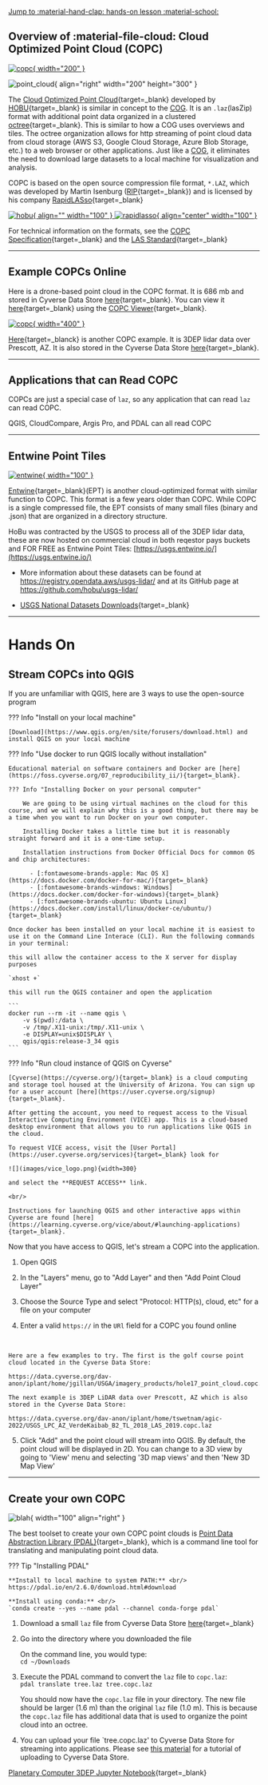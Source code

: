 [Jump to :material-hand-clap: hands-on lesson :material-school: ](#hands-on)


## Overview of :material-file-cloud: Cloud Optimized Point Cloud (COPC)

<a href="https://copc.io" style="float:center" target="blank" rel="copc">![copc](https://copc.io/COPC_IO-Logo-2color.png){ width="200" } </a> 


![point_cloud](images/lidar_tree.png){ align="right" width="200" height="300" }


The [Cloud Optimized Point Cloud](https://copc.io/){target=_blank} developed by [HOBU](https://hobu.co/){target=_blank} is similar in concept to the [COG](cog.md). It is an `.laz`(lasZip) format with additional point data organized in a clustered [octree](https://en.wikipedia.org/wiki/Octree){target=_blank}. This is similar to how a COG uses overviews and tiles. The octree organization allows for http streaming of point cloud data from cloud storage (AWS S3, Google Cloud Storage, Azure Blob Storage, etc.) to a web browser or other applications. Just like a [COG](cog.md), it eliminates the need to download large datasets to a local machine for visualization and analysis. 


COPC is based on the open source compression file format, `*.LAZ`, which was developed by Martin Isenburg ([RIP](https://lidarmag.com/2021/10/30/in-memoriam-martin-isenburg-1972-2021/){target=_blank}) and is licensed by his company [RapidLASso](https://rapidlasso.de/){target=_blank} 

<a href="https://hobu.co/" target="blank" rel="hobu">![hobu](images/hobu.png){ align="" width="100" } </a>
<a href="https://rapidlasso.de/" target="blank" rel="rapidlasso">![rapidlasso](https://rapidlasso.de/wp-content/uploads/rapidlasso_square_256x2561.png){ align="center" width="100" } </a>



For technical information on the formats, see the [COPC Specification](https://copc.io/copc-specification-1.0.pdf){target=_blank} and the [LAS Standard](https://www.asprs.org/a/society/committees/standards/LAS_1_4_r13.pdf){target=_blank}

___




## Example COPCs Online

Here is a drone-based point cloud in the COPC format. It is 686 mb and stored in Cyverse Data Store [here](https://data.cyverse.org/dav-anon/iplant/home/jgillan/USGA/imagery_products/hole17_point_cloud.copc.laz){target=_blank}. You can view it [here](https://viewer.copc.io?state=ee15e0b9ae036865eaada9f398c2d27de94c2cde71bd92cf117156296bf46ab0){target=_blank} using the [COPC Viewer](https://viewer.copc.io/){target=_blank}.


<a href="https://viewer.copc.io?state=ee15e0b9ae036865eaada9f398c2d27de94c2cde71bd92cf117156296bf46ab0" style="float:center" target="blank" rel="copc">![copc](images/copc1.png){ width="400" } </a> 



[Here](https://viewer.copc.io/?copc=https://data.cyverse.org/dav-anon/iplant/home/tswetnam/agic-2022/USGS_LPC_AZ_VerdeKaibab_B2_TL_2018_LAS_2019.copc.laz){target=_blanck} is another COPC example. It is 3DEP lidar data over Prescott, AZ. It is also stored in the Cyverse Data Store [here](https://data.cyverse.org/dav-anon/iplant/home/tswetnam/agic-2022/USGS_LPC_AZ_VerdeKaibab_B2_TL_2018_LAS_2019.copc.laz){target=_blank}.





___
## Applications that can Read COPC
COPCs are just a special case of `laz`, so any application that can read `laz` can read COPC.

QGIS, CloudCompare, Argis Pro, and PDAL can all read COPC

___

## Entwine Point Tiles
<a href="https://entwine.io" target="blank" rel="entwine">![entwine](https://entwine.io/_images/entwine_logo_2-color.png){ width="100" } </a>

[Entwine](https://entwine.io){target=_blank}(EPT) is another cloud-optimized format with similar function to COPC. This format is a few years older than COPC. While COPC is a single compressed file, the EPT consists of many small files (binary and .json) that are organized in a directory structure. 

HoBu was contracted by the USGS to process all of the 3DEP lidar data, these are now hosted on commercial cloud in both reqestor pays buckets and FOR FREE as Entwine Point Tiles: [https://usgs.entwine.io/](https://usgs.entwine.io/)

* More information about these datasets can be found at https://registry.opendata.aws/usgs-lidar/ and at its GitHub page at https://github.com/hobu/usgs-lidar/

* [USGS National Datasets Downloads](https://www.usgs.gov/faqs/can-national-map-data-be-downloaded-direct-links){target=_blank}

____

# Hands On

## Stream COPCs into QGIS

If you are unfamiliar with QGIS, here are 3 ways to use the open-source program

??? Info "Install on your local machine"

    [Download](https://www.qgis.org/en/site/forusers/download.html) and install QGIS on your local machine


??? Info "Use docker to run QGIS locally without installation"

    Educational material on software containers and Docker are [here](https://foss.cyverse.org/07_reproducibility_ii/){target=_blank}.

    ??? Info "Installing Docker on your personal computer"

        We are going to be using virtual machines on the cloud for this course, and we will explain why this is a good thing, but there may be a time when you want to run Docker on your own computer.

        Installing Docker takes a little time but it is reasonably straight forward and it is a one-time setup.

        Installation instructions from Docker Official Docs for common OS and chip architectures:

	      - [:fontawesome-brands-apple: Mac OS X](https://docs.docker.com/docker-for-mac/){target=_blank}
	      - [:fontawesome-brands-windows: Windows](https://docs.docker.com/docker-for-windows){target=_blank}
	      - [:fontawesome-brands-ubuntu: Ubuntu Linux](https://docs.docker.com/install/linux/docker-ce/ubuntu/){target=_blank}

    Once docker has been installed on your local machine it is easiest to use it on the Command Line Interace (CLI). Run the following commands in your terminal:

    this will allow the container access to the X server for display purposes
    
    `xhost +`  

    this will run the QGIS container and open the application

    ```
    docker run --rm -it --name qgis \
        -v $(pwd):/data \
        -v /tmp/.X11-unix:/tmp/.X11-unix \
        -e DISPLAY=unix$DISPLAY \
        qgis/qgis:release-3_34 qgis
    ```    

??? Info "Run cloud instance of QGIS on Cyverse"

    [Cyverse](https://cyverse.org/){target=_blank} is a cloud computing and storage tool housed at the University of Arizona. You can sign up for a user account [here](https://user.cyverse.org/signup){target=_blank}.

    After getting the account, you need to request access to the Visual Interactive Computing Environment (VICE) app. This is a cloud-based desktop environment that allows you to run applications like QGIS in the cloud.
    
    To request VICE access, visit the [User Portal](https://user.cyverse.org/services){target=_blank} look for 
    
    ![](images/vice_logo.png){width=300}
    
    and select the **REQUEST ACCESS** link.

    <br/>

    Instructions for launching QGIS and other interactive apps within Cyverse are found [here](https://learning.cyverse.org/vice/about/#launching-applications){target=_blank}.

Now that you have access to QGIS, let's stream a COPC into the application.

1. Open QGIS

2. In the "Layers" menu, go to "Add Layer" and then "Add Point Cloud Layer" 

3. Choose the Source Type and select "Protocol: HTTP(s), cloud, etc" for a file on your computer
    
4. Enter a valid `https://` in the `URl` field for a COPC you found online
<br/>

    Here are a few examples to try. The first is the golf course point cloud located in the Cyverse Data Store:

    https://data.cyverse.org/dav-anon/iplant/home/jgillan/USGA/imagery_products/hole17_point_cloud.copc.laz

    The next example is 3DEP LiDAR data over Prescott, AZ which is also stored in the Cyverse Data Store:

    https://data.cyverse.org/dav-anon/iplant/home/tswetnam/agic-2022/USGS_LPC_AZ_VerdeKaibab_B2_TL_2018_LAS_2019.copc.laz

5. Click "Add" and the point cloud will stream into QGIS. By default, the point cloud will be displayed in 2D. You can change to a 3D view by going to 'View' menu and selecting '3D map views' and then 'New 3D Map View'

___    
## Create your own COPC

![blah](https://pdal.io/_images/pdal_logo.png){ width="100" align="right" }

The best toolset to create your own COPC point clouds is [Point Data Abstraction Library (PDAL)](https://pdal.io){target=_blank}, which is a command line tool for translating and manipulating point cloud data.

??? Tip "Installing PDAL"

    **Install to local machine to system PATH:** <br/>
    https://pdal.io/en/2.6.0/download.html#download

    **Install using conda:** <br/>
    `conda create --yes --name pdal --channel conda-forge pdal`

1. Download a small `laz` file from Cyverse Data Store [here](https://data.cyverse.org/dav-anon/iplant/home/jgillan/cog_test/tree.laz
){target=_blank}

2. Go into the directory where you downloaded the file

    On the command line, you would type: <br/>
    `cd ~/Downloads`

3. Execute the PDAL command to convert the `laz` file to `copc.laz`: <br/>
    `pdal translate tree.laz tree.copc.laz`

    You should now have the `copc.laz` file in your directory. The new file should be larger (1.6 m) than the original `laz` file (1.0 m). This is because the `copc.laz` file has additional data that is used to organize the point cloud into an octree.

4. You can upload your file `tree.copc.laz' to Cyverse Data Store for streaming into applications. Please see [this material](cog.md#use-cyverse-to-store-and-share-your-cog) for a tutorial of uploading to Cyverse Data Store. 



[Planetary Computer 3DEP Jupyter Notebook](https://github.com/microsoft/PlanetaryComputerExamples/blob/main/datasets/3dep-lidar/3dep-lidar-copc-example.ipynb){target=_blank}




